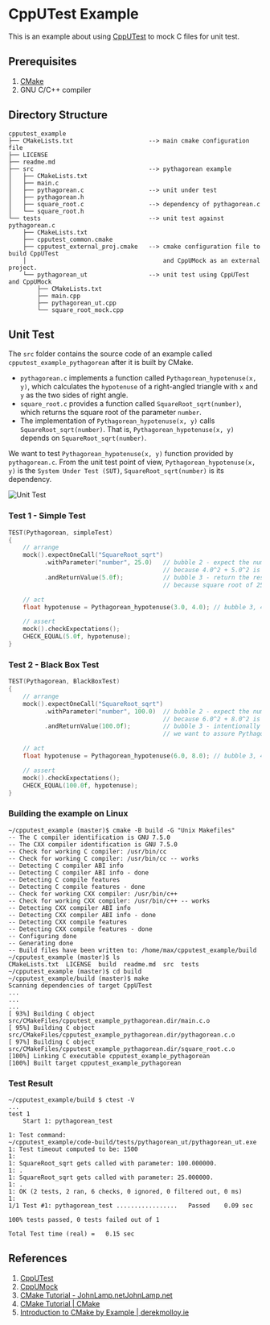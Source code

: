 # CppUTest Example

This is an example about using [CppUTest](http://cpputest.github.io/)
to mock C files for unit test.


## Prerequisites

1. [CMake](https://cmake.org/)
2. GNU C/C++ compiler

## Directory Structure

```
cpputest_example
├── CMakeLists.txt                     --> main cmake configuration file
├── LICENSE
├── readme.md
├── src                                --> pythagorean example
│   ├── CMakeLists.txt
│   ├── main.c
│   ├── pythagorean.c                  --> unit under test
│   ├── pythagorean.h
│   ├── square_root.c                  --> dependency of pythagorean.c
│   └── square_root.h
└── tests                              --> unit test against pythagorean.c
    ├── CMakeLists.txt
    ├── cpputest_common.cmake
    ├── cpputest_external_proj.cmake   --> cmake configuration file to build CppUTest 
    │                                      and CppUMock as an external project.
    └── pythagorean_ut                 --> unit test using CppUTest and CppUMock
        ├── CMakeLists.txt
        ├── main.cpp
        ├── pythagorean_ut.cpp
        └── square_root_mock.cpp
```

## Unit Test

The `src` folder contains the source code of an example called `cpputest_example_pythagorean` after it is built by CMake.

* `pythagorean.c` implements a function called `Pythagorean_hypotenuse(x, y)`, which calculates the `hypotenuse` of a right-angled triangle with `x` and `y` as the two sides of right angle.
* `square_root.c` provides a function called `SquareRoot_sqrt(number)`, which returns the square root of the parameter `number`.
* The implementation of `Pythagorean_hypotenuse(x, y)` calls `SquareRoot_sqrt(number)`. That is, `Pythagorean_hypotenuse(x, y)` depends on `SquareRoot_sqrt(number)`.

We want to test `Pythagorean_hypotenuse(x, y)` function provided by `pythagorean.c`. From the unit test point of view, `Pythagorean_hypotenuse(x, y)` is the `System Under Test (SUT)`, `SquareRoot_sqrt(number)` is its dependency.

![Unit Test](docs/unit_test.png)

### Test 1 - Simple Test

```c
TEST(Pythagorean, simpleTest)
{
    // arrange
    mock().expectOneCall("SquareRoot_sqrt")
          .withParameter("number", 25.0)   // bubble 2 - expect the number is passed as 25.0.
                                           // because 4.0^2 + 5.0^2 is 25.0.
          .andReturnValue(5.0f);           // bubble 3 - return the result as 5.0f.
                                           // because square root of 25.0 is 5.0.

    // act
    float hypotenuse = Pythagorean_hypotenuse(3.0, 4.0); // bubble 3, 4

    // assert
    mock().checkExpectations();
    CHECK_EQUAL(5.0f, hypotenuse);
}
```

### Test 2 - Black Box Test

```C
TEST(Pythagorean, BlackBoxTest)
{
    // arrange
    mock().expectOneCall("SquareRoot_sqrt")
          .withParameter("number", 100.0)  // bubble 2 - expect the number is passed as 100.
                                           // because 6.0^2 + 8.0^2 is 100.0.
          .andReturnValue(100.0f);         // bubble 3 - intentionally set the result as 100.0 instead of 10.0.
                                           // we want to assure Pythagorean_hypotenuse(x, y) returns whatever SquareRoot_sqrt(number)` gives.

    // act
    float hypotenuse = Pythagorean_hypotenuse(6.0, 8.0); // bubble 3, 4

    // assert
    mock().checkExpectations();
    CHECK_EQUAL(100.0f, hypotenuse);
}
```

### Building the example on Linux

```
~/cpputest_example (master)$ cmake -B build -G "Unix Makefiles"
-- The C compiler identification is GNU 7.5.0
-- The CXX compiler identification is GNU 7.5.0
-- Check for working C compiler: /usr/bin/cc
-- Check for working C compiler: /usr/bin/cc -- works
-- Detecting C compiler ABI info
-- Detecting C compiler ABI info - done
-- Detecting C compile features
-- Detecting C compile features - done
-- Check for working CXX compiler: /usr/bin/c++
-- Check for working CXX compiler: /usr/bin/c++ -- works
-- Detecting CXX compiler ABI info
-- Detecting CXX compiler ABI info - done
-- Detecting CXX compile features
-- Detecting CXX compile features - done
-- Configuring done
-- Generating done
-- Build files have been written to: /home/max/cpputest_example/build
~/cpputest_example (master)$ ls
CMakeLists.txt  LICENSE  build  readme.md  src  tests
~/cpputest_example (master)$ cd build
~/cpputest_example/build (master)$ make
Scanning dependencies of target CppUTest
...
...
...
[ 93%] Building C object src/CMakeFiles/cpputest_example_pythagorean.dir/main.c.o
[ 95%] Building C object src/CMakeFiles/cpputest_example_pythagorean.dir/pythagorean.c.o
[ 97%] Building C object src/CMakeFiles/cpputest_example_pythagorean.dir/square_root.c.o
[100%] Linking C executable cpputest_example_pythagorean
[100%] Built target cpputest_example_pythagorean
```

### Test Result

```text
~/cpputest_example/build $ ctest -V
...
test 1
    Start 1: pythagorean_test

1: Test command:
~/cpputest_example/code-build/tests/pythagorean_ut/pythagorean_ut.exe
1: Test timeout computed to be: 1500
1: 
1: SquareRoot_sqrt gets called with parameter: 100.000000.
1: .
1: SquareRoot_sqrt gets called with parameter: 25.000000.
1: .
1: OK (2 tests, 2 ran, 6 checks, 0 ignored, 0 filtered out, 0 ms)
1:
1/1 Test #1: pythagorean_test .................   Passed    0.09 sec

100% tests passed, 0 tests failed out of 1

Total Test time (real) =   0.15 sec
```

## References

1. [CppUTest](http://cpputest.github.io/manual.html)
2. [CppUMock](http://cpputest.github.io/mocking_manual.html)
3. [CMake Tutorial - JohnLamp.netJohnLamp.net](https://www.johnlamp.net/cmake-tutorial.html)
4. [CMake Tutorial | CMake](https://cmake.org/cmake-tutorial/)
5. [Introduction to CMake by Example | derekmolloy.ie](http://derekmolloy.ie/hello-world-introductions-to-cmake/)

